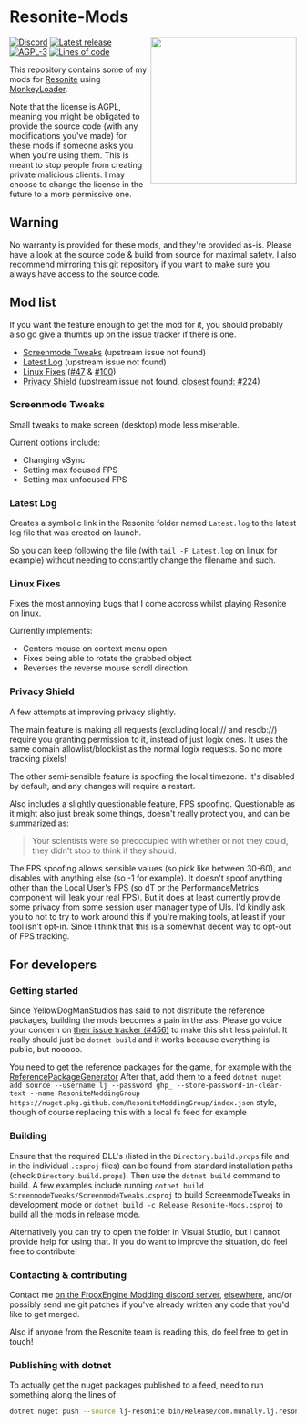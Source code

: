 # Resonite-Mods<!-- omit in toc -->

<img align="right" width="256" height="256" src="https://git.ljoonal.xyz/ljoonal/Resonite-Mods/raw/Logo.png"/>

[![Discord](https://img.shields.io/discord/901126079857692714?label=discord&logo=discord&style=flat)](https://discord.gg/2WR6rGVzht)
[![Latest release](https://img.shields.io/badge/dynamic/json.svg?label=release&url=https://git.ljoonal.xyz/api/v1/repos/ljoonal/Resonite-Mods/releases&query=$[0].tag_name&style=flat&logo=gitea)](https://lj.munally.com/resonite/mods/releases)
[![AGPL-3](https://img.shields.io/badge/license-AGPL--3-black?style=flat&logo=open-source-initiative)](https://tldrlegal.com/license/gnu-affero-general-public-license-v3-(agpl-3.0))
[![Lines of code](https://img.shields.io/tokei/lines/git.ljoonal.xyz/ljoonal/Resonite-Mods?label=lines&style=flat&logo=C-Sharp)](.)

This repository contains some of my mods for [Resonite](https://store.steampowered.com/app/2519830/Resonite/) using [MonkeyLoader](https://github.com/ResoniteModdingGroup/MonkeyLoader.GamePacks.Resonite).

Note that the license is AGPL, meaning you might be obligated to provide the source code (with any modifications you've made) for these mods if someone asks you when you're using them.
This is meant to stop people from creating private malicious clients.
I may choose to change the license in the future to a more permissive one.

## Warning<!-- omit in toc -->

No warranty is provided for these mods, and they're provided as-is.
Please have a look at the source code & build from source for maximal safety.
I also recommend mirroring this git repository if you want to make sure you always have access to the source code.

## Mod list<!-- omit in toc -->

If you want the feature enough to get the mod for it, you should probably also go give a thumbs up on the issue tracker if there is one.

- [Screenmode Tweaks](#screenmode-tweaks) (upstream issue not found)
- [Latest Log](#latest-log) (upstream issue not found)
- [Linux Fixes](#linux-fixes) ([#47](https://github.com/Yellow-Dog-Man/Resonite-Issues/issues/47) & [#100](https://github.com/Yellow-Dog-Man/Resonite-Issues/issues/100))
- [Privacy Shield](#privacy-shield) (upstream issue not found, [closest found: #224](https://github.com/Yellow-Dog-Man/Resonite-Issues/issues/224))

### Screenmode Tweaks

Small tweaks to make screen (desktop) mode less miserable.

Current options include:

- Changing vSync
- Setting max focused FPS
- Setting max unfocused FPS

### Latest Log

Creates a symbolic link in the Resonite folder named `Latest.log` to the latest log file that was created on launch.

So you can keep following the file (with `tail -F Latest.log` on linux for example) without needing to constantly change the filename and such.

### Linux Fixes

Fixes the most annoying bugs that I come accross whilst playing Resonite on linux.

Currently implements:

- Centers mouse on context menu open
- Fixes being able to rotate the grabbed object
- Reverses the reverse mouse scroll direction.

### Privacy Shield

A few attempts at improving privacy slightly.

The main feature is making all requests (excluding local:// and resdb://) require you granting permission to it, instead of just logix ones.
It uses the same domain allowlist/blocklist as the normal logix requests.
So no more tracking pixels!

The other semi-sensible feature is spoofing the local timezone.
It's disabled by default, and any changes will require a restart.

Also includes a slightly questionable feature, FPS spoofing.
Questionable as it might also just break some things, doesn't really protect you, and can be summarized as:
> Your scientists were so preoccupied with whether or not they could, they didn't stop to think if they should.

The FPS spoofing allows sensible values (so pick like between 30-60), and disables with anything else (so -1 for example).
It doesn't spoof anything other than the Local User's FPS (so dT or the PerformanceMetrics component will leak your real FPS).
But it does at least currently provide some privacy from some session user manager type of UIs.
I'd kindly ask you to not to try to work around this if you're making tools, at least if your tool isn't opt-in.
Since I think that this is a somewhat decent way to opt-out of FPS tracking.

## For developers<!-- omit in toc -->

### Getting started<!-- omit in toc -->

Since YellowDogManStudios has said to not distribute the reference packages, building the mods becomes a pain in the ass.
Please go voice your concern on [their issue tracker (#456)](https://github.com/Yellow-Dog-Man/Resonite-Issues/issues/456) to make this shit less painful.
It really should just be `dotnet build` and it works because everything is public, but nooooo.

You need to get the reference packages for the game, for example with [the ReferencePackageGenerator](https://github.com/MonkeyModdingTroop/ReferencePackageGenerator)
After that, add them to a feed `dotnet nuget add source --username lj --password ghp_ --store-password-in-clear-text --name ResoniteModdingGroup https://nuget.pkg.github.com/ResoniteModdingGroup/index.json` style, though of course replacing this with a local fs feed for example

### Building<!-- omit in toc -->

Ensure that the required DLL's (listed in the `Directory.build.props` file and in the individual `.csproj` files) can be found from standard installation paths (check `Directory.build.props`).
Then use the `dotnet build` command to build.
A few examples include running `dotnet build ScreenmodeTweaks/ScreenmodeTweaks.csproj` to build ScreenmodeTweaks in development mode or `dotnet build -c Release Resonite-Mods.csproj` to build all the mods in release mode.

Alternatively you can try to open the folder in Visual Studio, but I cannot provide help for using that.
If you do want to improve the situation, do feel free to contribute!

### Contacting & contributing<!-- omit in toc -->

Contact me [on the FrooxEngine Modding discord server](https://discord.gg/vCDJK9xyvm), [elsewhere](https://ljoonal.xyz/contact), and/or possibly send me git patches if you've already written any code that you'd like to get merged.

Also if anyone from the Resonite team is reading this, do feel free to get in touch!

### Publishing with dotnet

To actually get the nuget packages published to a feed, need to run something along the lines of:

```sh
dotnet nuget push --source lj-resonite bin/Release/com.munally.lj.resonite.privacyshield.1.1.1.nupkg
```
